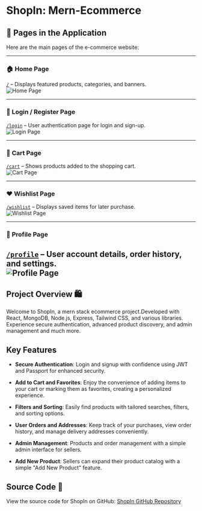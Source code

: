 # ShopIn: Mern-Ecommerce


## 🔗 Pages in the Application

Here are the main pages of the e-commerce website:

---

### 🏠 **Home Page**
[`/`](#) – Displays featured products, categories, and banners.  
![Home Page](<img width="1343" height="675" alt="Screenshot 2025-08-30 170822" src="https://github.com/user-attachments/assets/213b5871-2a1d-4424-8963-31e36ec377b3" />
)

---

### 🔐 **Login / Register Page**
[`/login`](#) – User authentication page for login and sign-up.  
![Login Page](<img width="1343" height="680" alt="Screenshot 2025-08-30 170719" src="https://github.com/user-attachments/assets/460e5f84-f680-44c5-8df8-a6708c3a79f8" />
)

---

### 🛒 **Cart Page**
[`/cart`](#) – Shows products added to the shopping cart.  
![Cart Page](<img width="1334" height="678" alt="Screenshot 2025-08-30 171029" src="https://github.com/user-attachments/assets/4288a67d-e99e-494e-9e8a-f4cbe2071401" />
)

---

### ❤️ **Wishlist Page**
[`/wishlist`](#) – Displays saved items for later purchase.  
![Wishlist Page](<img width="1351" height="662" alt="Screenshot 2025-08-30 171053" src="https://github.com/user-attachments/assets/c7517324-7cc8-4b26-b604-b7db6d344346" />
)

---

### 👤 **Profile Page**
[`/profile`](#) – User account details, order history, and settings.  
![Profile Page](<img width="1320" height="678" alt="Screenshot 2025-08-30 170924" src="https://github.com/user-attachments/assets/a743d911-8e05-473a-82cb-06cbf21fac1f" />
)
---

## Project Overview 🛍️

Welcome to ShopIn, a mern stack ecommerce project.Developed with React, MongoDB, Node.js, Express, Tailwind CSS, and various libraries. Experience secure authentication, advanced product discovery, and  admin management and much more.

## Key Features

- **Secure Authentication**: Login and signup with confidence using JWT and Passport for enhanced security.
- **Add to Cart and Favorites**: Enjoy the convenience of adding items to your cart or marking them as favorites, creating a personalized experience.
- **Filters and Sorting**: Easily find products with tailored searches, filters, and sorting options.
- **User Orders and Addresses**: Keep track of your purchases, view order history, and manage delivery addresses conveniently.
- **Admin Management**: Products and order management with a simple admin interface for sellers.

- **Add New Product**: Sellers can  expand their product catalog with a simple "Add New Product" feature.



## Source Code 📁

View the source code for ShopIn on GitHub: [ShopIn GitHub Repository](https://github.com/RushikeshJadhav2004/Mainflow_task_6.git)
